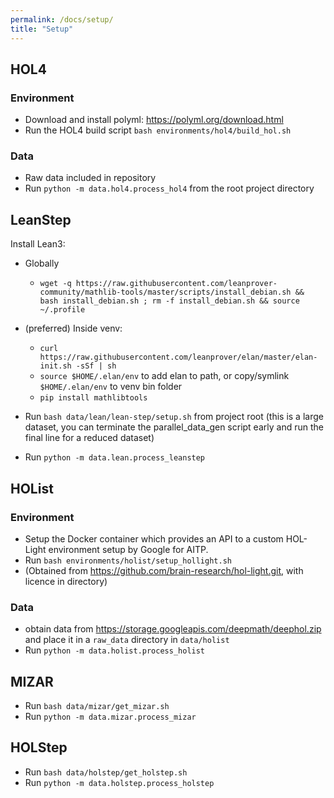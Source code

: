 ```yaml
---
permalink: /docs/setup/
title: "Setup"
---
```


## HOL4
### Environment
- Download and install polyml: https://polyml.org/download.html
- Run the HOL4 build script `bash environments/hol4/build_hol.sh`
### Data
- Raw data included in repository
- Run `python -m data.hol4.process_hol4` from the root project directory

## LeanStep
Install Lean3:

- Globally
    - `wget -q https://raw.githubusercontent.com/leanprover-community/mathlib-tools/master/scripts/install_debian.sh && bash install_debian.sh ; rm -f install_debian.sh && source ~/.profile`
- (preferred) Inside venv:
    - `curl https://raw.githubusercontent.com/leanprover/elan/master/elan-init.sh -sSf | sh`
    - `source $HOME/.elan/env` to add elan to path, or copy/symlink `$HOME/.elan/env` to venv bin folder
    - `pip install mathlibtools`

- Run `bash data/lean/lean-step/setup.sh` from project root (this is a large dataset, you can
  terminate the parallel_data_gen script early and run the final line for a reduced dataset)
- Run `python -m data.lean.process_leanstep`


## HOList
### Environment
- Setup the Docker container which provides an API to a custom HOL-Light environment setup by Google for AITP.
- Run `bash environments/holist/setup_hollight.sh`
- (Obtained from https://github.com/brain-research/hol-light.git, with licence in directory)

### Data
- obtain data from https://storage.googleapis.com/deepmath/deephol.zip and place it in a `raw_data` directory in `data/holist`
- Run `python -m data.holist.process_holist`


## MIZAR
- Run `bash data/mizar/get_mizar.sh`
- Run `python -m data.mizar.process_mizar`
## HOLStep
- Run `bash data/holstep/get_holstep.sh`
- Run `python -m data.holstep.process_holstep`

<!-- 
[//]: # (### INT)

[//]: # (sudo apt-get install libopenmpi-dev)

[//]: # (pip install baselines )

[//]: # (pip install git+https://github.com/openai/baselines@ea25b9e8)

[//]: # () -->
